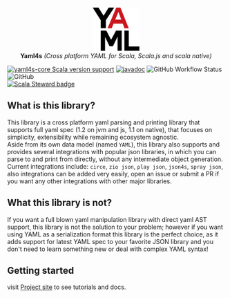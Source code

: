 <p align="center">
  <img src="./docs/logo.svg" height="100px" alt="Yaml4s icon" />
  <br/>
  <strong>Yaml4s</strong>
  <i>(Cross platform YAML for Scala, Scala.js and scala native)</i>
</p>

[![yaml4s-core Scala version support](https://index.scala-lang.org/hnaderi/yaml4s/yaml4s-core/latest.svg?style=flat-square)](https://index.scala-lang.org/hnaderi/yaml4s/yaml4s-core)
[![javadoc](https://javadoc.io/badge2/dev.hnaderi/yaml4s-docs_3/scaladoc.svg?style=flat-square)](https://javadoc.io/doc/dev.hnaderi/yaml4s-docs_3) 
<img alt="GitHub Workflow Status" src="https://img.shields.io/github/actions/workflow/status/hnaderi/yaml4s/ci.yml?style=flat-square">
<img alt="GitHub" src="https://img.shields.io/github/license/hnaderi/yaml4s?style=flat-square">  
[![Scala Steward badge](https://img.shields.io/badge/Scala_Steward-helping-blue.svg?style=flat-square&logo=data:image/png;base64,iVBORw0KGgoAAAANSUhEUgAAAA4AAAAQCAMAAAARSr4IAAAAVFBMVEUAAACHjojlOy5NWlrKzcYRKjGFjIbp293YycuLa3pYY2LSqql4f3pCUFTgSjNodYRmcXUsPD/NTTbjRS+2jomhgnzNc223cGvZS0HaSD0XLjbaSjElhIr+AAAAAXRSTlMAQObYZgAAAHlJREFUCNdNyosOwyAIhWHAQS1Vt7a77/3fcxxdmv0xwmckutAR1nkm4ggbyEcg/wWmlGLDAA3oL50xi6fk5ffZ3E2E3QfZDCcCN2YtbEWZt+Drc6u6rlqv7Uk0LdKqqr5rk2UCRXOk0vmQKGfc94nOJyQjouF9H/wCc9gECEYfONoAAAAASUVORK5CYII=)](https://scala-steward.org)

## What is this library?
This library is a cross platform yaml parsing and printing library that supports full yaml spec (1.2 on jvm and js, 1.1 on native),
that focuses on simplicity, extensibility while remaining ecosystem agnostic.  
Aside from its own data model (named `YAML`), this library also supports and provides several integrations with popular json libraries,
in which you can parse to and print from directly, without any intermediate object generation.  
Current integrations include: `circe`, `zio json`, `play json`, `json4s`, `spray json`, 
also integrations can be added very easily, open an issue or submit a PR if you want any other integrations with other major libraries.

## What this library is not?
If you want a full blown yaml manipulation library with direct yaml AST support, this library is not the solution to your problem;
however if you want using YAML as a serialization format this library is the perfect choice, as it adds support for latest YAML spec to your
favorite JSON library and you don't need to learn something new or deal with complex YAML syntax!

## Getting started
visit [Project site](https://projects.hnaderi.dev/yaml4s/) to see tutorials and docs.

